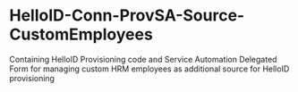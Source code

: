 # HelloID-Conn-ProvSA-Source-CustomEmployees
Containing HelloID Provisioning code and Service Automation Delegated Form for managing custom HRM employees as additional source for HelloID provisioning


